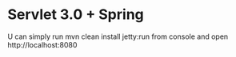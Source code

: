 # Servlet 3.0 + Spring

U can simply run mvn clean install jetty:run from console and open http://localhost:8080
